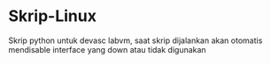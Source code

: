 # Skrip-Linux
Skrip python untuk devasc labvm, saat skrip dijalankan akan otomatis mendisable interface yang down atau tidak digunakan
